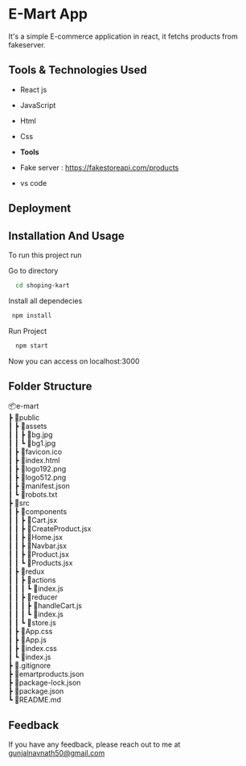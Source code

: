 
# E-Mart App

It's a simple E-commerce application in react, it fetchs products from fakeserver.



## Tools & Technologies Used

- React js
- JavaScript
- Html
- Css

- **Tools**
- Fake server : https://fakestoreapi.com/products
- vs code

## Deployment



## Installation And Usage

To run this project run

Go to directory
```bash
  cd shoping-kart
```
Install all dependecies
```bash
 npm install
```
Run Project
```bash
  npm start
```

Now you can access  on localhost:3000 
## Folder Structure
 
 
📦e-mart     
    ┣ 📂public  
    ┃ ┣ 📂assets  
    ┃ ┃ ┣ 📜bg.jpg  
    ┃ ┃ ┗ 📜bg1.jpg  
    ┃ ┣ 📜favicon.ico  
    ┃ ┣ 📜index.html  
    ┃ ┣ 📜logo192.png  
    ┃ ┣ 📜logo512.png  
    ┃ ┣ 📜manifest.json  
    ┃ ┗ 📜robots.txt  
    ┣ 📂src  
    ┃ ┣ 📂components  
    ┃ ┃ ┣ 📜Cart.jsx  
    ┃ ┃ ┣ 📜CreateProduct.jsx  
    ┃ ┃ ┣ 📜Home.jsx  
    ┃ ┃ ┣ 📜Navbar.jsx  
    ┃ ┃ ┣ 📜Product.jsx  
    ┃ ┃ ┗ 📜Products.jsx  
    ┃ ┣ 📂redux  
    ┃ ┃ ┣ 📂actions  
    ┃ ┃ ┃ ┗ 📜index.js  
    ┃ ┃ ┣ 📂reducer  
    ┃ ┃ ┃ ┣ 📜handleCart.js  
    ┃ ┃ ┃ ┗ 📜index.js  
    ┃ ┃ ┗ 📜store.js  
    ┃ ┣ 📜App.css  
    ┃ ┣ 📜App.js  
    ┃ ┣ 📜index.css  
    ┃ ┗ 📜index.js  
    ┣ 📜.gitignore  
    ┣ 📜emartproducts.json  
    ┣ 📜package-lock.json  
    ┣ 📜package.json  
    ┗ 📜README.md  
## Feedback

If you have any feedback, please reach out to me at gunjalnavnath50@gmail.com

